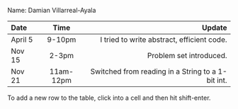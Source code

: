 Name: Damian Villarreal-Ayala

| Date    |   Time    |                                             Update |
|:--------|:---------:|---------------------------------------------------:|
| April 5 |  9-10pm   |         I tried to write abstract, efficient code. |
| Nov 15  |   2-3pm   |                            Problem set introduced. |
| Nov 21  | 11am-12pm | Switched from reading in a String to a 1-bit int.  |


To add a new row to the table, click into a cell and then hit shift-enter.